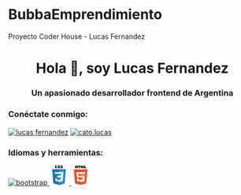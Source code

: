 # BubbaEmprendimiento
Proyecto Coder House - Lucas Fernandez
<h1 align="center">Hola 👋, soy Lucas Fernandez</h1>
<h3 align="center">Un apasionado desarrollador frontend de Argentina</h3>

<h3 align="left">Conéctate conmigo: </h3>
<p align="left">
<a href="https://linkedin.com/in/lucas-fernandez-a501b0215" target="_blank"><img align="center" src="https://raw.githubusercontent.com/rahuldkjain/github-profile-readme-generator/master/src/images/icons/Social/linked-in-alt.svg" alt="lucas fernandez" height="30" width="40" /></a>
<a href="https://instagram.com/cato.lucas" target="blank"><img align="center" src="https://raw.githubusercontent.com/rahuldkjain/github-profile-readme-generator/master/src/images/icons/Social/instagram.svg" alt="cato.lucas" height="30" width="40" /></a>


<h3 align="left">Idiomas y herramientas:</h3>
<p align="left"> <a href="https://getbootstrap.com" target="_blank" rel="noreferrer"> <img src="https://raw.githubusercontent.com/devicons/devicon /master/icons/bootstrap/bootstrap-plain-wordmark.svg" alt="bootstrap" width="40" height="40"/> </a> <a href="https://www.w3schools.com /css/" target="_blank" rel="noreferrer"> <img src="https://raw.githubusercontent.com/devicons/devicon/master/icons/css3/css3-original-wordmark.svg" alt= "css3" width="40" height="40"/> </a> <a href="https://www.w3.org/html/" target="_blank" rel="noreferrer"> <img src="https://raw.githubusercontent.com/devicons/devicon/master/icons/html5/html5-original-wordmark.svg" alt="html5" width="40" height="40"/> </p>


